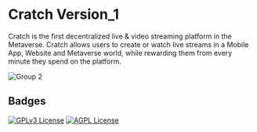 # Cratch Version_1

Cratch is the first decentralized live & video streaming platform in the Metaverse. 
Cratch allows users to create or watch live streams in a Mobile App, Website and Metaverse world, while rewarding them from every minute they spend on the platform.


![Group 2](https://user-images.githubusercontent.com/94503407/164307838-bec0e462-1829-43dd-bb3c-d9f8193be125.png)


## Badges


[![GPLv3 License](https://img.shields.io/badge/License-GPL%20v3-yellow.svg)](https://opensource.org/licenses/)
[![AGPL License](https://img.shields.io/badge/license-AGPL-blue.svg)](http://www.gnu.org/licenses/agpl-3.0)
